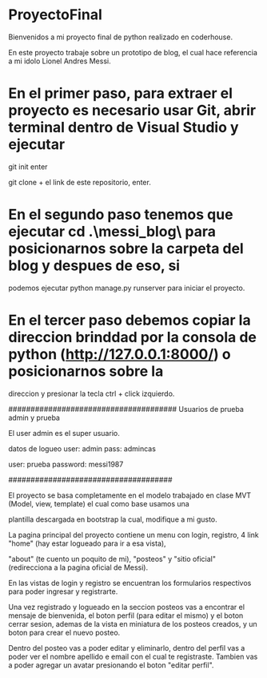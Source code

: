 # ProyectoFinal

Bienvenidos a mi proyecto final de python realizado en coderhouse.

En este proyecto trabaje sobre un prototipo de blog, el cual hace referencia a mi idolo Lionel Andres Messi.

# En el primer paso, para extraer el proyecto es necesario usar Git, abrir terminal dentro de Visual Studio y ejecutar

git init enter

git clone + el link de este repositorio, enter.

# En el segundo paso tenemos que ejecutar cd .\messi_blog\ para posicionarnos sobre la carpeta del blog y despues de eso, si

podemos ejecutar python manage.py runserver para iniciar el proyecto.

# En el tercer paso debemos copiar la direccion brinddad por la consola de python (http://127.0.0.1:8000/) o posicionarnos sobre la

direccion y presionar la tecla ctrl + click izquierdo.

######################################
Usuarios de prueba admin y prueba

El user admin es el super usuario.

datos de logueo
user: admin
pass: admincas

user: prueba
password: messi1987

#####################################

El proyecto se basa completamente en el modelo trabajado en clase MVT (Model, view, template) el cual como base usamos una 

plantilla descargada en bootstrap la cual, modifique a mi gusto.

La pagina principal del proyecto contiene un menu con login, registro, 4 link "home" (hay estar logueado para ir a esa vista),

"about" (te cuento un poquito de mi), "posteos" y "sitio oficial" (redirecciona a la pagina oficial de Messi).

En las vistas de login y registro se encuentran los formularios respectivos para poder ingresar y registrarte.

Una vez registrado y logueado en la seccion posteos vas a encontrar el mensaje de bienvenida, el boton perfil (para editar el mismo) y el boton cerrar sesion, ademas de la vista en miniatura de los posteos creados, y un boton para crear el nuevo posteo.

Dentro del posteo vas a poder editar y eliminarlo, dentro del perfil vas a poder ver el nombre apellido e email con el cual te registraste. Tambien vas a poder agregar un avatar presionando el boton "editar perfil".

